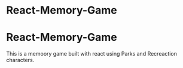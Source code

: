 ﻿# React-Memory-Game
# React-Memory-Game

This is a memoory game built with react using Parks and Recreaction characters.
